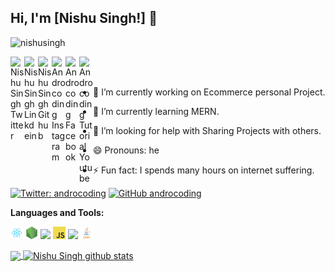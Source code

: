 ## Hi, I'm [Nishu Singh!] 👋
<p align="left"> <img src="https://komarev.com/ghpvc/?username=nishusingh&label=Views&color=blue&style=plastic" alt="nishusingh" /> </p>
<a href="https://twitter.com/Nishusi46516120">
  <img align="left" alt="Nishu Singh Twitter" width="22px" src="https://cdn.jsdelivr.net/npm/simple-icons@v3/icons/twitter.svg" />
</a>
<a href="https://linkedin.com/in/nishu-singh-a530a0171/">
  <img align="left" alt="Nishu Singh Linkdein" width="22px" src="https://cdn.jsdelivr.net/npm/simple-icons@v3/icons/linkedin.svg" />
</a>
<a href="https://github.com/nishusingh71">
  <img align="left" alt="Nishu Singh Github" width="22px" src="https://cdn.jsdelivr.net/npm/simple-icons@v3/icons/github.svg" />
</a>
<a href="https://instagram.com/androcoding/">
  <img align="left" alt="Androcoding Instagram" width="22px" src="https://cdn.jsdelivr.net/npm/simple-icons@v3/icons/instagram.svg" />
</a>
<a href="https://www.facebook.com/androcoding/">
  <img align="left" alt="Androcoding Facebook" width="22px" src="https://cdn.jsdelivr.net/npm/simple-icons@v3/icons/facebook.svg" />
</a>
<a href="https://www.youtube.com/channel/UCaDEFtaLo7SVQjizR31e2tg">
  <img align="left" alt="Androcoding Tutorial Youtube" width="22px" src="https://cdn.jsdelivr.net/npm/simple-icons@v3/icons/youtube.svg" />
</a>

<br/>
<br/>

- 🔭 I’m currently working on Ecommerce personal Project.
- 🌱 I’m currently learning MERN.
- 🤔 I’m looking for help with Sharing Projects with others.

- 😄 Pronouns: he
- ⚡ Fun fact: I spends many hours on internet suffering.

[![Twitter: androcoding](https://img.shields.io/twitter/follow/Nishusi46516120?style=social)](https://twitter.com/Nishusi46516120)
[![GitHub androcoding](https://img.shields.io/github/followers/nishusingh71?label=follow&style=social)](https://github.com/nishusingh71)

**Languages and Tools:**  

<code><img height="20" src="https://raw.githubusercontent.com/github/explore/80688e429a7d4ef2fca1e82350fe8e3517d3494d/topics/react/react.png"></code>
<code><img height="20" src="https://raw.githubusercontent.com/github/explore/80688e429a7d4ef2fca1e82350fe8e3517d3494d/topics/nodejs/nodejs.png"></code>
<code><img height="20" src="https://raw.githubusercontent.com/github/explore/80688e429a7d4ef2fca1e82350fe8e3517d3494d/topics/mongo/mongo.png"></code>
<code><img height="20" src="https://raw.githubusercontent.com/github/explore/80688e429a7d4ef2fca1e82350fe8e3517d3494d/topics/javascript/javascript.png"></code>
<code><img height="20" src="https://raw.githubusercontent.com/github/explore/80688e429a7d4ef2fca1e82350fe8e3517d3494d/topics/expressjs/expressjs.png"></code>
<code><img height="20" src="https://raw.githubusercontent.com/github/explore/80688e429a7d4ef2fca1e82350fe8e3517d3494d/topics/java/java.png"></code>

<a href="https://github.com/nishusingh71">
  <img align="center" src="https://github-readme-stats.vercel.app/api/top-langs/?username=nishusingh71&theme=light&hide_langs_below=1" />
</a>
<a href="https://github.com/nishusingh71">
 <img align="center" src="https://github-readme-stats.vercel.app/api?username=nishusingh71&show_icons=true&theme=light&line_height=27" alt="Nishu Singh github stats"/>
</a>
